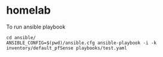 # homelab

To run ansible playbook
```
cd ansible/
ANSIBLE_CONFIG=$(pwd)/ansible.cfg ansible-playbook -i -k inventory/default_pfSense playbooks/test.yaml
```